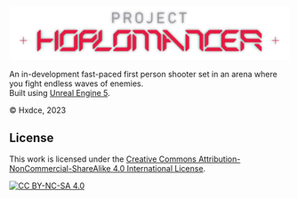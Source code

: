 ![Project Hoplomancer Logo](./ProjectHoplomancerLogoAlone.png)

An in-development fast-paced first person shooter set in an arena where you fight endless waves of enemies.  
Built using [Unreal Engine 5](https://www.unrealengine.com/en-US/unreal-engine-5).

© Hxdce, 2023  

## License

This work is licensed under the
[Creative Commons Attribution-NonCommercial-ShareAlike 4.0 International License][cc-by-nc-sa].

[![CC BY-NC-SA 4.0][cc-by-nc-sa-image]][cc-by-nc-sa]

[cc-by-nc-sa]: http://creativecommons.org/licenses/by-nc-sa/4.0/
[cc-by-nc-sa-image]: https://licensebuttons.net/l/by-nc-sa/4.0/88x31.png
[cc-by-nc-sa-shield]: https://img.shields.io/badge/License-CC%20BY--NC--SA%204.0-lightgrey.svg
